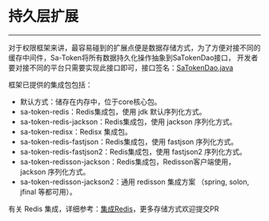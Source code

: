 # 持久层扩展
--- 

对于权限框架来讲，最容易碰到的扩展点便是数据存储方式，为了方便对接不同的缓存中间件，Sa-Token将所有数据持久化操作抽象到SaTokenDao接口，
开发者要对接不同的平台只需要实现此接口即可，接口签名：[SaTokenDao.java](https://gitee.com/dromara/sa-token/blob/master/sa-token-core/src/main/java/cn/dev33/satoken/dao/SaTokenDao.java)
 
框架已提供的集成包包括：

- 默认方式：储存在内存中，位于core核心包。
- sa-token-redis：Redis集成包，使用 jdk 默认序列化方式。
- sa-token-redis-jackson：Redis集成包，使用 jackson 序列化方式。
- sa-token-redisx：Redisx 集成包。 
- sa-token-redis-fastjson：Redis集成包，使用 fastjson 序列化方式。
- sa-token-redis-fastjson2：Redis集成包，使用 fastjson2 序列化方式。
- sa-token-redisson-jackson：Redis集成包，Redisson客户端使用，jackson 序列化方式。
- sa-token-redisson-jackson2：通用 redisson 集成方案 （spring, solon, jfinal 等都可用）。

有关 Redis 集成，详细参考：[集成Redis](/up/integ-redis)，更多存储方式欢迎提交PR 









